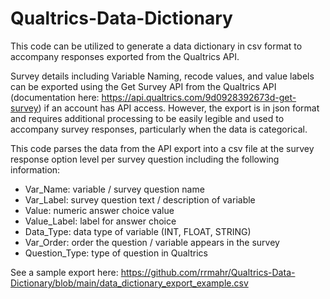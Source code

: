 # Qualtrics-Data-Dictionary
This code can be utilized to generate a data dictionary in csv format to accompany responses exported from the Qualtrics API.

Survey details including Variable Naming, recode values, and value labels can be exported using the Get Survey API from the Qualtrics API (documentation here: https://api.qualtrics.com/9d0928392673d-get-survey) if an account has API access. However, the export is in json format and requires additional processing to be easily legible and used to accompany survey responses, particularly when the data is categorical.

This code parses the data from the API export into a csv file at the survey response option level per survey question including the following information:
- Var_Name: variable / survey question name
- Var_Label: survey question text / description of variable
- Value: numeric answer choice value
- Value_Label: label for answer choice
- Data_Type: data type of variable (INT, FLOAT, STRING)
- Var_Order: order the question / variable appears in the survey
- Question_Type: type of question in Qualtrics

See a sample export here: https://github.com/rrmahr/Qualtrics-Data-Dictionary/blob/main/data_dictionary_export_example.csv

